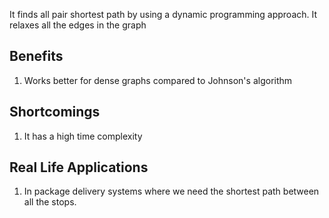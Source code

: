 It finds all pair shortest path by using a dynamic programming approach. It relaxes all the edges in the graph

## Benefits
1. Works better for dense graphs compared to Johnson's algorithm

## Shortcomings
1. It has a high time complexity

## Real Life Applications
1. In package delivery systems where we need the shortest path between all the stops.

